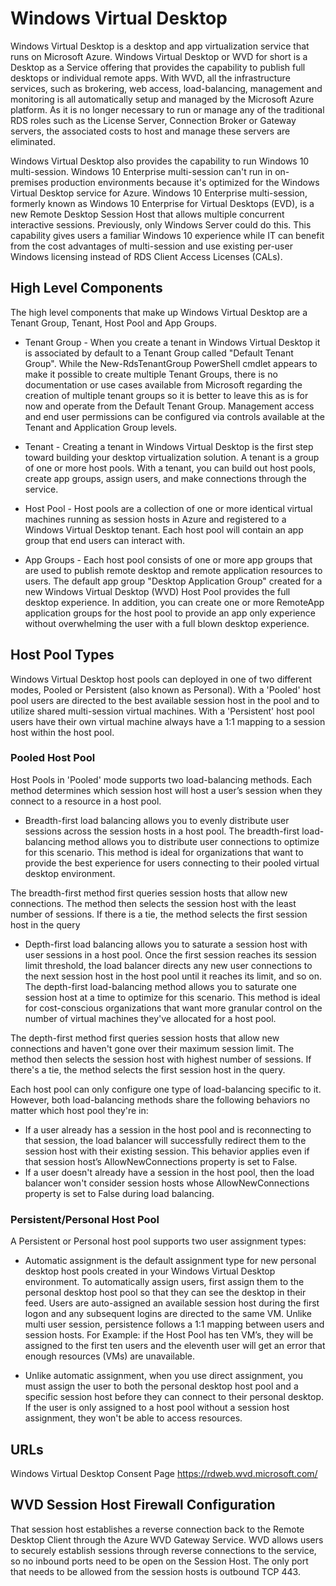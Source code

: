 # Windows Virtual Desktop

Windows Virtual Desktop is a desktop and app virtualization service that runs on Microsoft Azure. Windows Virtual Desktop or WVD for short is a Desktop as a Service offering that provides the capability to publish full desktops or individual remote apps. With WVD, all the infrastructure services, such as brokering, web access, load-balancing, management and monitoring is all automatically setup and managed by the Microsoft Azure platform. As it is no longer necessary to run or manage any of the traditional RDS roles such as the License Server, Connection Broker or Gateway servers, the associated costs to host and manage these servers are eliminated.

Windows Virtual Desktop also provides the capability to run Windows 10 multi-session. Windows 10 Enterprise multi-session can't run in on-premises production environments because it's optimized for the Windows Virtual Desktop service for Azure. Windows 10 Enterprise multi-session, formerly known as Windows 10 Enterprise for Virtual Desktops (EVD), is a new Remote Desktop Session Host that allows multiple concurrent interactive sessions. Previously, only Windows Server could do this. This capability gives users a familiar Windows 10 experience while IT can benefit from the cost advantages of multi-session and use existing per-user Windows licensing instead of RDS Client Access Licenses (CALs).

## High Level Components

The high level components that make up Windows Virtual Desktop are a Tenant Group, Tenant, Host Pool and App Groups.

- Tenant Group - When you create a tenant in Windows Virtual Desktop it is associated by default to a Tenant Group called "Default Tenant Group". While the New-RdsTenantGroup PowerShell cmdlet appears to make it possible to create multiple Tenant Groups, there is no documentation or use cases available from Microsoft regarding the creation of multiple tenant groups so it is better to leave this as is for now and operate from the Default Tenant Group. Management access and end user permissions can be configured via controls available at the Tenant and Application Group levels.

- Tenant - Creating a tenant in Windows Virtual Desktop is the first step toward building your desktop virtualization solution. A tenant is a group of one or more host pools. With a tenant, you can build out host pools, create app groups, assign users, and make connections through the service. 

- Host Pool - Host pools are a collection of one or more identical virtual machines running as session hosts in Azure and registered to a Windows Virtual Desktop tenant. Each host pool will contain an app group that end users can interact with.  

- App Groups - Each host pool consists of one or more app groups that are used to publish remote desktop and remote application resources to users. The default app group "Desktop Application Group" created for a new Windows Virtual Desktop (WVD) Host Pool provides the full desktop experience. In addition, you can create one or more RemoteApp application groups for the host pool to provide an app only experience without overwhelming the user with a full blown desktop experience. 

## Host Pool Types

Windows Virtual Desktop host pools can deployed in one of two different modes, Pooled or Persistent (also known as Personal). With a 'Pooled' host pool users are directed to the best available session host in the pool and to utilize shared multi-session virtual machines. With a 'Persistent' host pool users have their own virtual machine always have a 1:1 mapping to a session host within the host pool.

### Pooled Host Pool

Host Pools in 'Pooled' mode supports two load-balancing methods. Each method determines which session host will host a user’s session when they connect to a resource in a host pool.

- Breadth-first load balancing allows you to evenly distribute user sessions across the session hosts in a host pool. The breadth-first load-balancing method allows you to distribute user connections to optimize for this scenario. This method is ideal for organizations that want to provide the best experience for users connecting to their pooled virtual desktop environment.

The breadth-first method first queries session hosts that allow new connections. The method then selects the session host with the least number of sessions. If there is a tie, the method selects the first session host in the query

- Depth-first load balancing allows you to saturate a session host with user sessions in a host pool. Once the first session reaches its session limit threshold, the load balancer directs any new user connections to the next session host in the host pool until it reaches its limit, and so on. The depth-first load-balancing method allows you to saturate one session host at a time to optimize for this scenario. This method is ideal for cost-conscious organizations that want more granular control on the number of virtual machines they've allocated for a host pool.

The depth-first method first queries session hosts that allow new connections and haven't gone over their maximum session limit. The method then selects the session host with highest number of sessions. If there's a tie, the method selects the first session host in the query.

Each host pool can only configure one type of load-balancing specific to it. However, both load-balancing methods share the following behaviors no matter which host pool they're in:

- If a user already has a session in the host pool and is reconnecting to that session, the load balancer will successfully redirect them to the session host with their existing session. This behavior applies even if that session host’s AllowNewConnections property is set to False. 
- If a user doesn't already have a session in the host pool, then the load balancer won't consider session hosts whose AllowNewConnections property is set to False during load balancing.

### Persistent/Personal Host Pool

A Persistent or Personal host pool supports two user assignment types:

- Automatic assignment is the default assignment type for new personal desktop host pools created in your Windows Virtual Desktop environment. To automatically assign users, first assign them to the personal desktop host pool so that they can see the desktop in their feed. Users are auto-assigned an available  session host during the first logon and any subsequent logins are directed to the same VM. Unlike multi user session, persistence follows a 1:1 mapping between users and session hosts. For Example: if the Host Pool has ten VM’s, they will be assigned to the first ten users and the eleventh user will get an error that enough resources (VMs) are unavailable.

 - Unlike automatic assignment, when you use direct assignment, you must assign the user to both the personal desktop host pool and a specific session host before they can connect to their personal desktop. If the user is only assigned to a host pool without a session host assignment, they won't be able to access resources.
 
## URLs

Windows Virtual Desktop Consent Page https://rdweb.wvd.microsoft.com/

## WVD Session Host Firewall Configuration

That session host establishes a reverse connection back to the Remote Desktop Client through the Azure WVD Gateway Service. WVD allows users to securely establish sessions through reverse connections to the service, so no inbound ports need to be open on the Session Host. The only port that needs to be allowed from the session hosts is outbound TCP 443.





